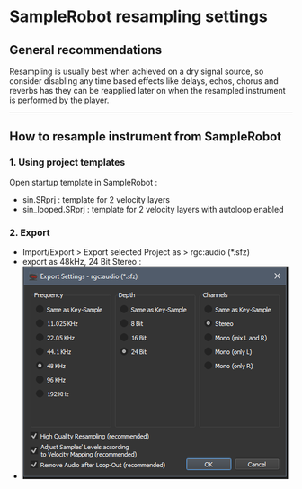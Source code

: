 # SampleRobot resampling settings

## General recommendations

Resampling is usually best when achieved on a dry signal source, so consider disabling any time based effects like delays, echos, chorus and reverbs has they can be reapplied later on when the resampled instrument is performed by the player.

---

## How to resample instrument from SampleRobot

### 1. Using project templates

Open startup template in SampleRobot :

- sin.SRprj : template for 2 velocity layers
- sin_looped.SRprj : template for 2 velocity layers with autoloop enabled

### 2. Export

- Import/Export > Export selected Project as > rgc:audio (\*.sfz)
- export as 48kHz, 24 Bit Stereo :
- ![](samplerobot-export.png)
